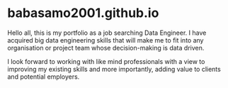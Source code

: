 # babasamo2001.github.io
Hello all, this is my portfolio as a job searching Data Engineer. I have acquired big data engineering 
skills that will make me to fit into any organisation or project team whose decision-making is data driven.

I look forward to working with like mind professionals with a view to improving my existing skills and more 
importantly, adding value to clients and potential employers.
